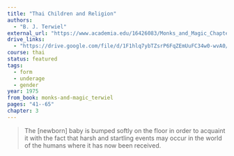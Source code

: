 ```yaml
---
title: "Thai Children and Religion"
authors:
  - "B. J. Terwiel"
external_url: "https://www.academia.edu/16426083/Monks_and_Magic_Chapter_3_PDF"
drive_links:
  - "https://drive.google.com/file/d/1F1hlq7ybTZsrP6FqZEmUuFC34w0-wvA0/view?usp=drivesdk"
course: thai
status: featured
tags:
  - form
  - underage
  - gender
year: 1975
from_book: monks-and-magic_terwiel
pages: "41--65"
chapter: 3
---
```


> The [newborn] baby is bumped softly on the floor in order to acquaint it with the fact that harsh and startling events may occur in the world of the humans where it has now been received.
